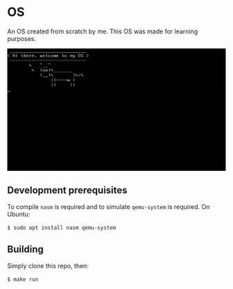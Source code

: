 # OS
An OS created from scratch by me. This OS was made for learning purposes.

![Screenshot](screenshots/welcome-screen.png)

## Development prerequisites
To compile `nasm` is required and to simulate `qemu-system` is required.
On Ubuntu:
```
$ sudo apt install nasm qemu-system
```

## Building

Simply clone this repo, then:

```
$ make run
```
